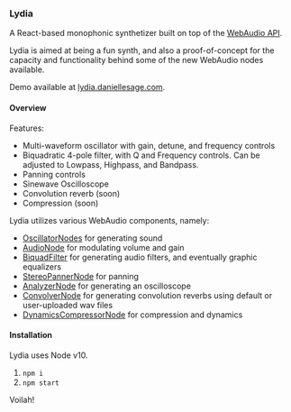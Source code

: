 ### Lydia

A React-based monophonic synthetizer built on top of the [WebAudio API](https://developer.mozilla.org/en-US/docs/Web/API/Web_Audio_API). 

Lydia is aimed at being a fun synth, and also a proof-of-concept for the capacity and functionality behind some of the new WebAudio nodes available.

Demo available at [lydia.daniellesage.com](https://lydia.daniellesage.com).


#### Overview

Features:
- Multi-waveform oscillator with gain, detune, and frequency controls
- Biquadratic 4-pole filter, with Q and Frequency controls. Can be adjusted to Lowpass, Highpass, and Bandpass.
- Panning controls
- Sinewave Oscilloscope 
- Convolution reverb (soon)
- Compression (soon)

Lydia utilizes various WebAudio components, namely:

-   [OscillatorNodes](https://developer.mozilla.org/en-US/docs/Web/API/OscillatorNode) for generating sound
-   [AudioNode](https://developer.mozilla.org/en-US/docs/Web/API/AudioNode) for modulating volume and gain
-   [BiquadFilter](https://developer.mozilla.org/en-US/docs/Web/API/BiquadFilterNode) for generating audio filters, and eventually graphic equalizers
-   [StereoPannerNode](https://developer.mozilla.org/en-US/docs/Web/API/StereoPannerNode) for panning
-   [AnalyzerNode](https://developer.mozilla.org/en-US/docs/Web/API/AnalyserNode) for generating an oscilloscope
-   [ConvolverNode](https://developer.mozilla.org/en-US/docs/Web/API/ConvolverNode) for generating convolution reverbs using default or user-uploaded wav files
-   [DynamicsCompressorNode](https://developer.mozilla.org/en-US/docs/Web/API/DynamicsCompressorNode) for compression and dynamics

#### Installation

Lydia uses Node v10.

1. `npm i`
2. `npm start`

Voilah!
